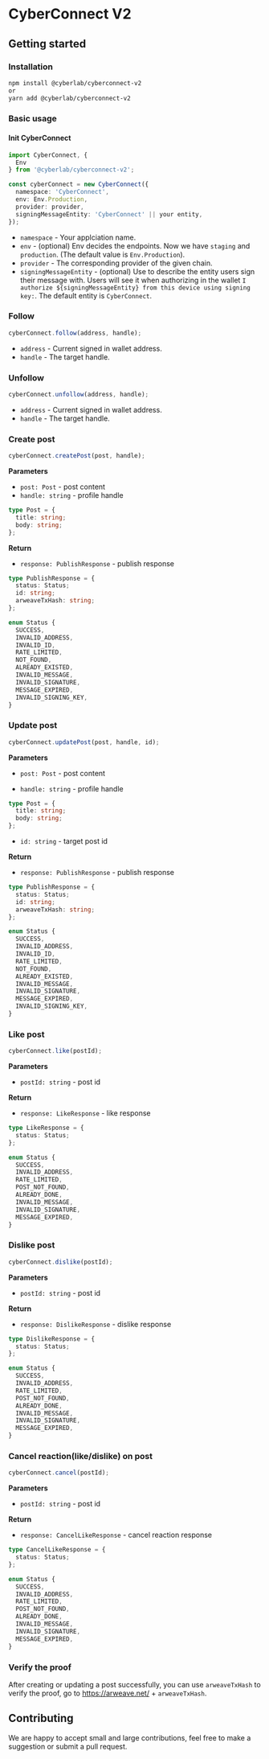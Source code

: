 # CyberConnect V2

## Getting started

### Installation

```sh
npm install @cyberlab/cyberconnect-v2
or
yarn add @cyberlab/cyberconnect-v2
```

### Basic usage

#### Init CyberConnect

```ts
import CyberConnect, {
  Env
} from '@cyberlab/cyberconnect-v2';

const cyberConnect = new CyberConnect({
  namespace: 'CyberConnect',
  env: Env.Production,
  provider: provider,
  signingMessageEntity: 'CyberConnect' || your entity,
});
```

- `namespace` - Your applciation name.
- `env` - (optional) Env decides the endpoints. Now we have `staging` and `production`. (The default value is `Env.Production`).
- `provider` - The corresponding provider of the given chain.
- `signingMessageEntity` - (optional) Use to describe the entity users sign their message with. Users will see it when authorizing in the wallet `I authorize ${signingMessageEntity} from this device using signing key:`. The default entity is `CyberConnect`.

### Follow

```ts
cyberConnect.follow(address, handle);
```

- `address` - Current signed in wallet address.
- `handle` - The target handle.

### Unfollow

```ts
cyberConnect.unfollow(address, handle);
```

- `address` - Current signed in wallet address.
- `handle` - The target handle.

### Create post

```ts
cyberConnect.createPost(post, handle);
```

**Parameters**

- `post: Post` - post content
- `handle: string` - profile handle

```ts
type Post = {
  title: string;
  body: string;
};
```

**Return**

- `response: PublishResponse` - publish response

```ts
type PublishResponse = {
  status: Status;
  id: string;
  arweaveTxHash: string;
};

enum Status {
  SUCCESS,
  INVALID_ADDRESS,
  INVALID_ID,
  RATE_LIMITED,
  NOT_FOUND,
  ALREADY_EXISTED,
  INVALID_MESSAGE,
  INVALID_SIGNATURE,
  MESSAGE_EXPIRED,
  INVALID_SIGNING_KEY,
}
```

### Update post

```ts
cyberConnect.updatePost(post, handle, id);
```

**Parameters**

- `post: Post` - post content

- `handle: string` - profile handle

```ts
type Post = {
  title: string;
  body: string;
};
```

- `id: string` - target post id

**Return**

- `response: PublishResponse` - publish response

```ts
type PublishResponse = {
  status: Status;
  id: string;
  arweaveTxHash: string;
};

enum Status {
  SUCCESS,
  INVALID_ADDRESS,
  INVALID_ID,
  RATE_LIMITED,
  NOT_FOUND,
  ALREADY_EXISTED,
  INVALID_MESSAGE,
  INVALID_SIGNATURE,
  MESSAGE_EXPIRED,
  INVALID_SIGNING_KEY,
}
```

### Like post

```ts
cyberConnect.like(postId);
```

**Parameters**

- `postId: string` - post id

**Return**

- `response: LikeResponse` - like response

```ts
type LikeResponse = {
  status: Status;
};

enum Status {
  SUCCESS,
  INVALID_ADDRESS,
  RATE_LIMITED,
  POST_NOT_FOUND,
  ALREADY_DONE,
  INVALID_MESSAGE,
  INVALID_SIGNATURE,
  MESSAGE_EXPIRED,
}
```

### Dislike post

```ts
cyberConnect.dislike(postId);
```

**Parameters**

- `postId: string` - post id

**Return**

- `response: DislikeResponse` - dislike response

```ts
type DislikeResponse = {
  status: Status;
};

enum Status {
  SUCCESS,
  INVALID_ADDRESS,
  RATE_LIMITED,
  POST_NOT_FOUND,
  ALREADY_DONE,
  INVALID_MESSAGE,
  INVALID_SIGNATURE,
  MESSAGE_EXPIRED,
}
```

### Cancel reaction(like/dislike) on post

```ts
cyberConnect.cancel(postId);
```

**Parameters**

- `postId: string` - post id

**Return**

- `response: CancelLikeResponse` - cancel reaction response

```ts
type CancelLikeResponse = {
  status: Status;
};

enum Status {
  SUCCESS,
  INVALID_ADDRESS,
  RATE_LIMITED,
  POST_NOT_FOUND,
  ALREADY_DONE,
  INVALID_MESSAGE,
  INVALID_SIGNATURE,
  MESSAGE_EXPIRED,
}
```

### Verify the proof

After creating or updating a post successfully, you can use `arweaveTxHash` to verify the proof, go to https://arweave.net/ + `arweaveTxHash`.

## Contributing

We are happy to accept small and large contributions, feel free to make a suggestion or submit a pull request.
